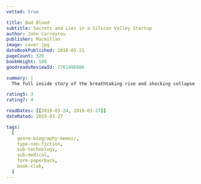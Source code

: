 ```yaml
---
vetted: true

title: Bad Blood
subtitle: Secrets and Lies in a Silicon Valley Startup
author: John Carreyrou
publisher: Macmillan
image: cover.jpg
dateBookPublished: 2018-05-21
pageCount: 320
bookHeight: 198
goodreadsReviewId: 2761496886

summary: |
  The full inside story of the breathtaking rise and shocking collapse of Theranos, the multibillion-dollar biotech startup, by the prize-winning journalist who first broke the story and pursued it to the end, despite pressure from its charismatic CEO and threats by her lawyers.

rating5: 3
rating7: 4

readDates: [[2019-03-24, 2019-03-27]]
dateRated: 2019-03-27

tags:
  [
    genre-biography-memoir,
    type-non-fiction,
    sub-technology,
    sub-medical,
    form-paperback,
    book-club,
  ]
---
```

